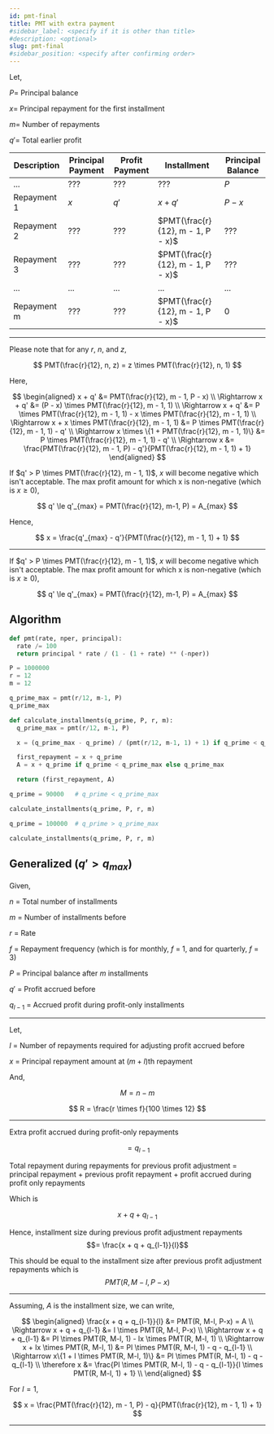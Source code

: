 ```yaml
---
id: pmt-final
title: PMT with extra payment
#sidebar_label: <specify if it is other than title>
#description: <optional>
slug: pmt-final
#sidebar_position: <specify after confirming order>
---
```


Let,

$P =$ Principal balance

$x =$ Principal repayment for the first installment

$m =$ Number of repayments

$q' =$ Total earlier profit

| Description | Principal Payment | Profit Payment | Installment                       | Principal Balance |
| ----------- | ----------------- | -------------- | --------------------------------- | ----------------- |
| ...         | ???               | ???            | ???                               | $P$               |
| Repayment 1 | $x$               | $q'$           | $x + q'$                          | $P - x$           |
| Repayment 2 | ???               | ???            | $PMT(\frac{r}{12}, m - 1, P - x)$ | ???               |
| Repayment 3 | ???               | ???            | $PMT(\frac{r}{12}, m - 1, P - x)$ | ???               |
| ...         | ...               | ...            | ...                               | ...               |
| Repayment m | ???               | ???            | $PMT(\frac{r}{12}, m - 1, P - x)$ | $0$               |

---

Please note that for any $r$, $n$, and $z$,

$$
PMT(\frac{r}{12}, n, z) = z \times PMT(\frac{r}{12}, n, 1)
$$

Here,

$$
\begin{aligned}
x + q' &= PMT(\frac{r}{12}, m - 1, P - x) \\
\Rightarrow x + q' &= (P - x) \times PMT(\frac{r}{12}, m - 1, 1) \\
\Rightarrow x + q' &= P \times PMT(\frac{r}{12}, m - 1, 1) - x \times PMT(\frac{r}{12}, m - 1, 1) \\
\Rightarrow x + x \times PMT(\frac{r}{12}, m - 1, 1) &= P \times PMT(\frac{r}{12}, m - 1, 1) - q' \\
\Rightarrow x \times \{1 + PMT(\frac{r}{12}, m - 1, 1)\} &= P \times PMT(\frac{r}{12}, m - 1, 1) - q' \\
\Rightarrow x &= \frac{PMT(\frac{r}{12}, m - 1, P) - q'}{PMT(\frac{r}{12}, m - 1, 1) + 1}
\end{aligned}
$$

If $q' > P \times PMT(\frac{r}{12}, m - 1, 1)$, $x$ will become negative which
isn't acceptable. The max profit amount for which x is non-negative (which is
$x \ge 0$),

$$
q' \le q'_{max} = PMT(\frac{r}{12}, m-1, P) = A_{max}
$$

Hence,

$$
x = \frac{q'_{max} - q'}{PMT(\frac{r}{12}, m - 1, 1) + 1}
$$

---

If $q' > P \times PMT(\frac{r}{12}, m - 1, 1)$, $x$ will become negative which
isn't acceptable. The max profit amount for which x is non-negative (which is
$x \ge 0$),

$$
q' \le q'_{max} = PMT(\frac{r}{12}, m-1, P) = A_{max}
$$

## Algorithm

```python
def pmt(rate, nper, principal):
  rate /= 100
  return principal * rate / (1 - (1 + rate) ** (-nper))
```

```python
P = 1000000
r = 12
m = 12

q_prime_max = pmt(r/12, m-1, P)
q_prime_max
```

```python
def calculate_installments(q_prime, P, r, m):
  q_prime_max = pmt(r/12, m-1, P)

  x = (q_prime_max - q_prime) / (pmt(r/12, m-1, 1) + 1) if q_prime < q_prime_max else 0

  first_repayment = x + q_prime
  A = x + q_prime if q_prime < q_prime_max else q_prime_max

  return (first_repayment, A)
```

```python
q_prime = 90000   # q_prime < q_prime_max

calculate_installments(q_prime, P, r, m)
```

```python
q_prime = 100000  # q_prime > q_prime_max

calculate_installments(q_prime, P, r, m)
```

## Generalized ($q' > q_{max}$)

Given,

$n$ = Total number of installments

$m$ = Number of installments before

$r$ = Rate

$f$ = Repayment frequency (which is for monthly, $f$ = 1, and for quarterly, $f$
= 3)

$P$ = Principal balance after $m$ installments

$q'$ = Profit accrued before

$q_{l-1}$ = Accrued profit during profit-only installments

---

Let,

$l$ = Number of repayments required for adjusting profit accrued before

$x$ = Principal repayment amount at $(m + l)$th repayment

And,

$$
M = n - m
$$

$$
R = \frac{r \times f}{100 \times 12}
$$

---

Extra profit accrued during profit-only repayments

$$= q_{l-1}$$

Total repayment during repayments for previous profit adjustment = principal
repayment + previous profit repayment + profit accrued during profit only
repayments

Which is

$$x + q + q_{l-1}$$

Hence, installment size during previous profit adjustment repayments
$$= \frac{x + q + q_{l-1}}{l}$$

This should be equal to the installment size after previous profit adjustment
repayments which is $$PMT(R, M-l, P-x)$$

---

Assuming, $A$ is the installment size, we can write,

$$
\begin{aligned}
\frac{x + q + q_{l-1}}{l} &= PMT(R, M-l, P-x) = A \\
\Rightarrow x + q + q_{l-1} &= l \times PMT(R, M-l, P-x) \\
\Rightarrow x + q + q_{l-1} &= Pl \times PMT(R, M-l, 1) - lx \times PMT(R, M-l, 1)  \\
\Rightarrow x + lx \times PMT(R, M-l, 1) &= Pl \times PMT(R, M-l, 1) - q - q_{l-1} \\
\Rightarrow x\{1 + l \times PMT(R, M-l, 1)\} &= Pl \times PMT(R, M-l, 1) - q - q_{l-1} \\
\therefore x &= \frac{Pl \times PMT(R, M-l, 1) - q - q_{l-1}}{l \times PMT(R, M-l, 1) + 1} \\
\end{aligned}
$$

For $l = 1$,

$$
x = \frac{PMT(\frac{r}{12}, m - 1, P) - q}{PMT(\frac{r}{12}, m - 1, 1) + 1}
$$

---
